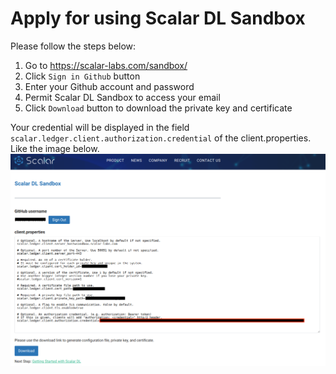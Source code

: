 # Apply for using Scalar DL Sandbox

Please follow the steps below:

1. Go to https://scalar-labs.com/sandbox/
2. Click `Sign in Github` button
3. Enter your Github account and password
4. Permit Scalar DL Sandbox to access your email
5. Click `Download` button to download the private key and certificate

Your credential will be displayed in the field `scalar.ledger.client.authorization.credential` of the client.properties.
Like the image below.
![credential](credential.png)